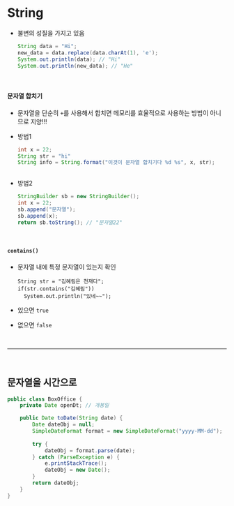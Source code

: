 # String

* 불변의 성질을 가지고 있음

  ```java
  String data = "Hi";
  new_data = data.replace(data.charAt(1), 'e');
  System.out.println(data); // "Hi"
  System.out.println(new_data); // "He"
  ```

<br>

#### 문자열 합치기

* 문자열을 단순히 `+`를 사용해서 합치면 메모리를 효율적으로 사용하는 방법이 아니므로 지양!!!

* 방법1

  ```java
  int x = 22;
  String str = "hi"
  String info = String.format("이것이 문자열 합치기다 %d %s", x, str); 
  		
  ```

* 방법2

  ```java
  StringBuilder sb = new StringBuilder();
  int x = 22;
  sb.append("문자열");
  sb.append(x);
  return sb.toString(); // "문자열22"
  ```

<br>

#### `contains()`

* 문자열 내에 특정 문자열이 있는지 확인

  ```
  String str = "김혜림은 천재다";
  if(str.contains("김혜림"))
  	System.out.println("있네~~");
  ```

* 있으면 `true`

* 없으면 `false`

<br>

---

<br>

## 문자열을 시간으로

```java
public class BoxOffice {
    private Date openDt; // 개봉일

	public Date toDate(String date) {
        Date dateObj = null;
        SimpleDateFormat format = new SimpleDateFormat("yyyy-MM-dd");
        
        try {
            dateObj = format.parse(date);
        } catch (ParseException e) {
            e.printStackTrace();
            dateObj = new Date();
        }
        return dateObj;
    }
}

```

